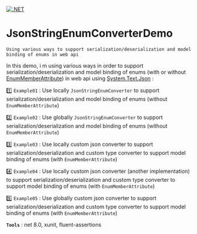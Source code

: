 [![.NET](https://github.com/aimenux/JsonStringEnumConverterDemo/actions/workflows/ci.yml/badge.svg?branch=main)](https://github.com/aimenux/JsonStringEnumConverterDemo/actions/workflows/ci.yml)

# JsonStringEnumConverterDemo
```
Using various ways to support serialization/deserialization and model binding of enums in web api
```

In this demo, i m using various ways in order to support serialization/deserialization and model binding of enums (with or without [EnumMemberAttribute](https://docs.microsoft.com/en-us/dotnet/api/system.runtime.serialization.enummemberattribute)) in web api using [System.Text.Json](https://docs.microsoft.com/en-us/dotnet/api/system.text.json) :
>
:one: `Example01` : Use locally `JsonStringEnumConverter` to support serialization/deserialization and model binding of enums (without `EnumMemberAttribute`)
>
:two: `Example02` : Use globally `JsonStringEnumConverter` to support serialization/deserialization and model binding of enums (without `EnumMemberAttribute`)
>
:three: `Example03` : Use locally custom json converter to support serialization/deserialization and custom type converter to support model binding of enums (with `EnumMemberAttribute`)
>
:four: `Example04` : Use locally custom json converter (another implementation) to support serialization/deserialization and custom type converter to support model binding of enums (with `EnumMemberAttribute`)
>
:five: `Example05` : Use globally custom json converter to support serialization/deserialization and custom type converter to support model binding of enums (with `EnumMemberAttribute`)

**`Tools`** : net 8.0, xunit, fluent-assertions